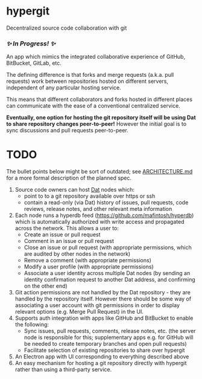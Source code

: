 # hypergit
Decentralized source code collaboration with git

### *✨ In Progress! ✨*

An app which mimics the integrated collaborative experience of GitHub, BitBucket, GitLab, etc.

The defining difference is that forks and merge requests (a.k.a. pull requests) work between repositories hosted on different servers, independent of any particular hosting service.

This means that different collaborators and forks hosted in different places can communicate with the ease of a conventional centralized service.

**Eventually, one option for hosting the git repository itself will be using Dat to share repository changes peer-to-peer!** However the initial goal is to sync discussions and pull requests peer-to-peer.

# TODO

The bullet points below might be sort of outdated; see [ARCHITECTURE.md](ARCHITECTURE.md) for a more formal description of the planned spec.

1. Source code owners can host [Dat](https://github.com/datproject/dat) nodes which:
    * point to to a git repository available over https or ssh
    * contain a read-only (via Dat) history of issues, pull requests, code reviews, release notes, and other relevant meta information
2. Each node runs a hyperdb feed (https://github.com/mafintosh/hyperdb) which is automatically authorized with write access and propagated across the network. This allows a user to:
    * Create an issue or pull request
    * Comment in an issue or pull request
    * Close an issue or pull request (with appropriate permissions, which are audited by other nodes in the network)
    * Remove a comment (with appropriate permissions)
    * Modify a user profile (with appropriate permissions)
    * Associate a user identity across multiple Dat nodes (by sending an identity confirmation request to another Dat address, and confirming on the other end)
3. Git action permissions are not handled by the Dat repository - they are handled by the repository itself. However there should be some way of associating a user account with git permissions in order to display relevant options (e.g. Merge Pull Request) in the UI.
4. Supports auth integration with apps like GitHub and BitBucket to enable the following:
    * Sync issues, pull requests, comments, release notes, etc. (the server node is responsible for this; supplementary apps e.g. for GitHub will be needed to create temporary branches and open pull requests)
    * Facilitate selection of existing repositories to share over hypergit
5. An Electron app with UI corresponding to everything described above
6. An easy mechanism for hosting a git repository directly with hypergit rather than using a third-party service.
